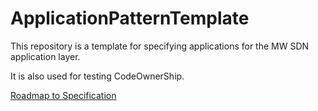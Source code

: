 # ApplicationPatternTemplate
This repository is a template for specifying applications for the MW SDN application layer.

It is also used for testing CodeOwnerShip.

[Roadmap to Specification](../../issues/1)
